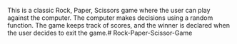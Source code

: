 This is a classic Rock, Paper, Scissors game where the user can play against the computer. The computer makes decisions using a random function. The game keeps track of scores, and the winner is declared when the user decides to exit the game.# Rock-Paper-Scissor-Game
